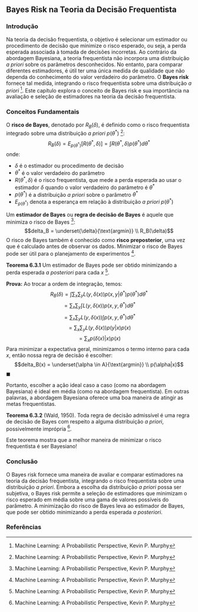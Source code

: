 ## Bayes Risk na Teoria da Decisão Frequentista

### Introdução
Na teoria da decisão frequentista, o objetivo é selecionar um estimador ou procedimento de decisão que minimize o risco esperado, ou seja, a perda esperada associada à tomada de decisões incorretas. Ao contrário da abordagem Bayesiana, a teoria frequentista não incorpora uma distribuição *a priori* sobre os parâmetros desconhecidos. No entanto, para comparar diferentes estimadores, é útil ter uma única medida de qualidade que não dependa do conhecimento do valor verdadeiro do parâmetro. O **Bayes risk** fornece tal medida, integrando o risco frequentista sobre uma distribuição *a priori* [^1]. Este capítulo explora o conceito de Bayes risk e sua importância na avaliação e seleção de estimadores na teoria da decisão frequentista.

### Conceitos Fundamentais

O **risco de Bayes**, denotado por $R_B(\delta)$, é definido como o risco frequentista integrado sobre uma distribuição *a priori* $p(\theta^*)$ [^1]:
$$R_B(\delta) = E_{p(\theta^*)}[R(\theta^*, \delta)] = \int R(\theta^*, \delta)p(\theta^*)d\theta^*$$
onde:
*   $\delta$ é o estimador ou procedimento de decisão
*   $\theta^*$ é o valor verdadeiro do parâmetro
*   $R(\theta^*, \delta)$ é o risco frequentista, que mede a perda esperada ao usar o estimador $\delta$ quando o valor verdadeiro do parâmetro é $\theta^*$
*   $p(\theta^*)$ é a distribuição *a priori* sobre o parâmetro $\theta^*$
*   $E_{p(\theta^*)}$ denota a esperança em relação à distribuição *a priori* $p(\theta^*)$

Um **estimador de Bayes** ou **regra de decisão de Bayes** é aquele que minimiza o risco de Bayes [^1]:
$$delta_B = \underset{\delta}{\text{argmin}} \\ R_B(\delta)$$
O risco de Bayes também é conhecido como **risco preposterior**, uma vez que é calculado antes de observar os dados. Minimizar o risco de Bayes pode ser útil para o planejamento de experimentos [^1].

**Teorema 6.3.1** Um estimador de Bayes pode ser obtido minimizando a perda esperada *a posteriori* para cada *x* [^1].

**Prova:**
Ao trocar a ordem de integração, temos:
$$R_B(\delta) = \int \sum_x \sum_y L(y, \delta(x))p(x, y|\theta^*)p(\theta^*)d\theta^*$$
$$= \sum_x \sum_y \int L(y, \delta(x))p(x, y, \theta^*)d\theta^*$$
$$= \sum_x \sum_y L(y, \delta(x)) \int p(x, y, \theta^*)d\theta^*$$
$$= \sum_x \sum_y L(y, \delta(x)) p(y|x) p(x)$$
$$= \sum_x p(\delta(x)|x) p(x)$$
Para minimizar a expectativa geral, minimizamos o termo interno para cada *x*, então nossa regra de decisão é escolher:
$$delta_B(x) = \underset{\alpha \in A}{\text{argmin}} \\ p(\alpha|x)$$
$\blacksquare$

Portanto, escolher a ação ideal caso a caso (como na abordagem Bayesiana) é ideal em média (como na abordagem frequentista). Em outras palavras, a abordagem Bayesiana oferece uma boa maneira de atingir as metas frequentistas.

**Teorema 6.3.2** (Wald, 1950). Toda regra de decisão admissível é uma regra de decisão de Bayes com respeito a alguma distribuição *a priori*, possivelmente imprópria [^1].

Este teorema mostra que a melhor maneira de minimizar o risco frequentista é ser Bayesiano!

### Conclusão
O Bayes risk fornece uma maneira de avaliar e comparar estimadores na teoria da decisão frequentista, integrando o risco frequentista sobre uma distribuição *a priori*. Embora a escolha da distribuição *a priori* possa ser subjetiva, o Bayes risk permite a seleção de estimadores que minimizam o risco esperado em média sobre uma gama de valores possíveis do parâmetro. A minimização do risco de Bayes leva ao estimador de Bayes, que pode ser obtido minimizando a perda esperada *a posteriori*.

### Referências
[^1]: Machine Learning: A Probabilistic Perspective, Kevin P. Murphy

<!-- END -->
